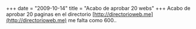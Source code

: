 +++
date = "2009-10-14"
title = "Acabo de aprobar 20 webs"
+++
Acabo de aprobar 20 paginas en el directorio [http://directorioweb.me](http://directorioweb.me) me falta como 600..


